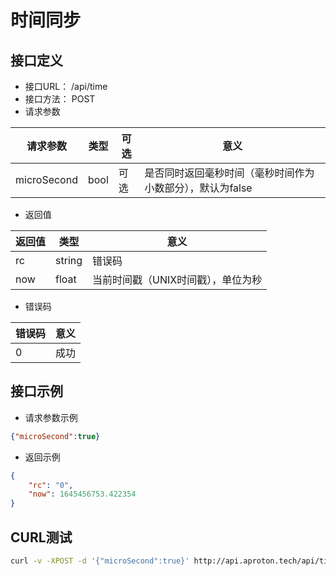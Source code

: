 # 时间同步

## 接口定义

+ 接口URL： /api/time
+ 接口方法： POST
+ 请求参数

| 请求参数 | 类型 | 可选 | 意义 |
| - | - | - | - |
| microSecond | bool | 可选 |  是否同时返回毫秒时间（毫秒时间作为小数部分），默认为false |


+ 返回值

| 返回值 | 类型 | 意义 |
| - | - | - |
| rc | string | 错误码 |
| now | float | 当前时间戳（UNIX时间戳），单位为秒 |

+ 错误码

| 错误码 | 意义 |
| - | - |
| 0 | 成功 |

## 接口示例

+ 请求参数示例
``` json
{"microSecond":true}
```

+ 返回示例
``` json
{
    "rc": "0",
    "now": 1645456753.422354
}
```

## CURL测试
``` bash
curl -v -XPOST -d '{"microSecond":true}' http://api.aproton.tech/api/time
```